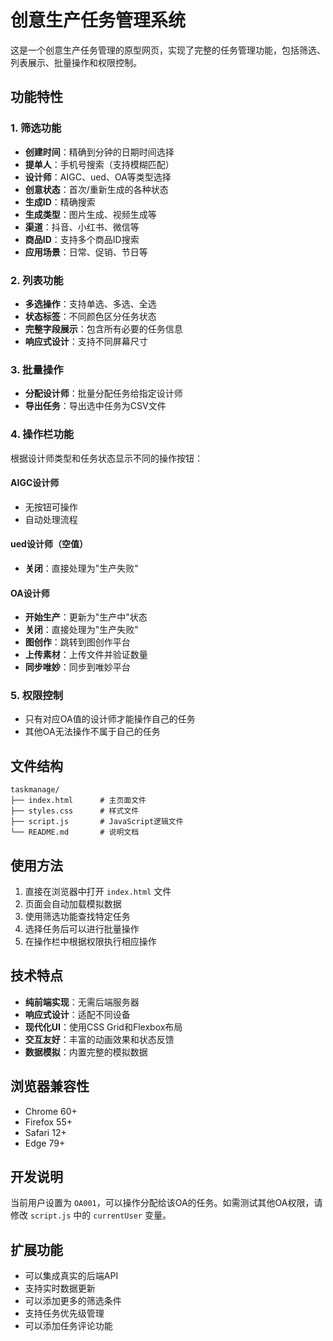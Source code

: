 # 创意生产任务管理系统

这是一个创意生产任务管理的原型网页，实现了完整的任务管理功能，包括筛选、列表展示、批量操作和权限控制。

## 功能特性

### 1. 筛选功能
- **创建时间**：精确到分钟的日期时间选择
- **提单人**：手机号搜索（支持模糊匹配）
- **设计师**：AIGC、ued、OA等类型选择
- **创意状态**：首次/重新生成的各种状态
- **生成ID**：精确搜索
- **生成类型**：图片生成、视频生成等
- **渠道**：抖音、小红书、微信等
- **商品ID**：支持多个商品ID搜索
- **应用场景**：日常、促销、节日等

### 2. 列表功能
- **多选操作**：支持单选、多选、全选
- **状态标签**：不同颜色区分任务状态
- **完整字段展示**：包含所有必要的任务信息
- **响应式设计**：支持不同屏幕尺寸

### 3. 批量操作
- **分配设计师**：批量分配任务给指定设计师
- **导出任务**：导出选中任务为CSV文件

### 4. 操作栏功能
根据设计师类型和任务状态显示不同的操作按钮：

#### AIGC设计师
- 无按钮可操作
- 自动处理流程

#### ued设计师（空值）
- **关闭**：直接处理为"生产失败"

#### OA设计师
- **开始生产**：更新为"生产中"状态
- **关闭**：直接处理为"生产失败"
- **图创作**：跳转到图创作平台
- **上传素材**：上传文件并验证数量
- **同步唯妙**：同步到唯妙平台

### 5. 权限控制
- 只有对应OA值的设计师才能操作自己的任务
- 其他OA无法操作不属于自己的任务

## 文件结构

```
taskmanage/
├── index.html      # 主页面文件
├── styles.css      # 样式文件
├── script.js       # JavaScript逻辑文件
└── README.md       # 说明文档
```

## 使用方法

1. 直接在浏览器中打开 `index.html` 文件
2. 页面会自动加载模拟数据
3. 使用筛选功能查找特定任务
4. 选择任务后可以进行批量操作
5. 在操作栏中根据权限执行相应操作

## 技术特点

- **纯前端实现**：无需后端服务器
- **响应式设计**：适配不同设备
- **现代化UI**：使用CSS Grid和Flexbox布局
- **交互友好**：丰富的动画效果和状态反馈
- **数据模拟**：内置完整的模拟数据

## 浏览器兼容性

- Chrome 60+
- Firefox 55+
- Safari 12+
- Edge 79+

## 开发说明

当前用户设置为 `OA001`，可以操作分配给该OA的任务。如需测试其他OA权限，请修改 `script.js` 中的 `currentUser` 变量。

## 扩展功能

- 可以集成真实的后端API
- 支持实时数据更新
- 可以添加更多的筛选条件
- 支持任务优先级管理
- 可以添加任务评论功能
